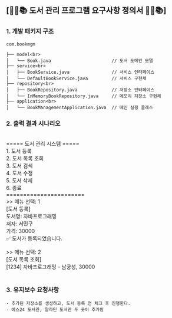 ## [📕📖📚 도서 관리 프로그램 요구사항 정의서 📕📖📚]

### 1. 개발 패키지 구조 

	com.bookmgm
	
	├── model<br>
	│   └── Book.java                   	// 도서 도메인 모델
	├── service<br>
	│   ├── BookService.java           		// 서비스 인터페이스
	│   └── DefaultBookService.java    		// 서비스 구현체
	├── repository<br>
	│   ├── BookRepository.java        		// 저장소 인터페이스
	│   └── InMemoryBookRepository.java		// 메모리 저장소 구현체
	├── application<br>
	│   └── BookManagementApplication.java 	// 메인 실행 클래스

### 2. 출력 결과 시나리오
<br>
===== 도서 관리 시스템 =====<br>
1. 도서 등록<br>
2. 도서 목록 조회<br>
3. 도서 검색<br>
4. 도서 수정<br>
5. 도서 삭제<br>
6. 종료<br>
=======================<br>
>> 메뉴 선택: 1<br>
[도서 등록]<br>
도서명: 자바프로그래밍<br>
저자: 서민구<br>
가격: 30000<br>
✅ 도서가 등록되었습니다.<br><br>
>> 메뉴 선택: 2<br>
[도서 목록 조회]<br>
[1234] 자바프로그래밍 - 남궁성,  30000 <br>
<br>

### 3. 유지보수 요청사항
	- 추가된 저장소를 생성하고, 도서 등록 전 체크 후 진행한다.
	- 예스24 도서관, 알라딘 도서관 두 곳이 추가됨
